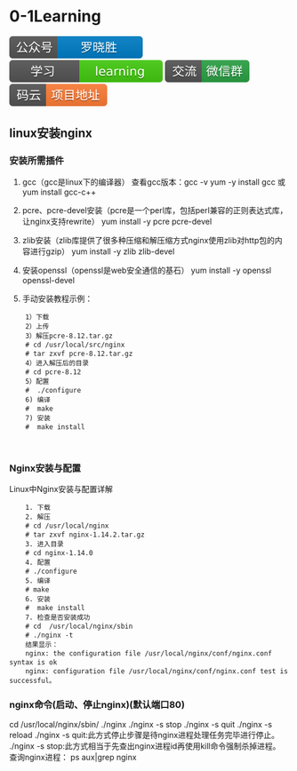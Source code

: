 # 0-1Learning

![alt text](../../static/common/svg/luoxiaosheng.svg "公众号")
![alt text](../../static/common/svg/luoxiaosheng_learning.svg "学习")
![alt text](../../static/common/svg/luoxiaosheng_wechat.svg "微信")
![alt text](../../static/common/svg/luoxiaosheng_gitee.svg "码云")

## linux安装nginx

### 安装所需插件
1. gcc（gcc是linux下的编译器）
查看gcc版本：gcc -v 
yum -y install gcc
或
yum install gcc-c++ 

2. pcre、pcre-devel安装（pcre是一个perl库，包括perl兼容的正则表达式库，让nginx支持rewrite）
yum install -y pcre pcre-devel

3. zlib安装（zlib库提供了很多种压缩和解压缩方式nginx使用zlib对http包的内容进行gzip）
yum install -y zlib zlib-devel

4. 安装openssl（openssl是web安全通信的基石）
yum install -y openssl openssl-devel

5. 手动安装教程示例：
```
    1）下载
    2）上传
    3）解压pcre-8.12.tar.gz
    # cd /usr/local/src/nginx
    # tar zxvf pcre-8.12.tar.gz
    4）进入解压后的目录
    # cd pcre-8.12 
    5）配置
    #  ./configure
    6) 编译
    #  make
    7) 安装
    #  make install
```
 
### Nginx安装与配置

Linux中Nginx安装与配置详解
```
    1. 下载
    2. 解压
    # cd /usr/local/nginx
    # tar zxvf nginx-1.14.2.tar.gz
    3. 进入目录
    # cd nginx-1.14.0
    4. 配置
    # ./configure
    5. 编译
    # make
    6. 安装
    #  make install
    7. 检查是否安装成功
    # cd  /usr/local/nginx/sbin
    # ./nginx -t 
    结果显示：
    nginx: the configuration file /usr/local/nginx/conf/nginx.conf syntax is ok
    nginx: configuration file /usr/local/nginx/conf/nginx.conf test is successful。
```

### nginx命令(启动、停止nginx)(默认端口80)
cd /usr/local/nginx/sbin/
./nginx 
./nginx -s stop
./nginx -s quit
./nginx -s reload
./nginx -s quit:此方式停止步骤是待nginx进程处理任务完毕进行停止。
./nginx -s stop:此方式相当于先查出nginx进程id再使用kill命令强制杀掉进程。
 
查询nginx进程：
ps aux|grep nginx


 

